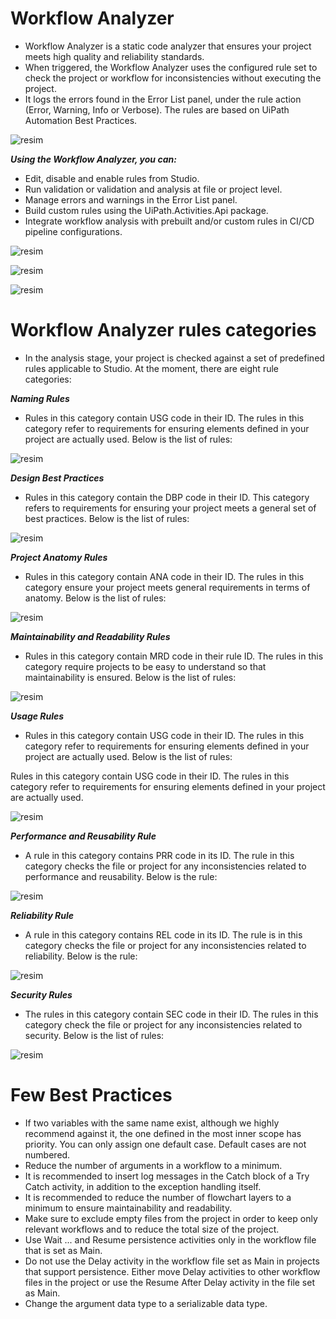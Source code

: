 # Workflow Analyzer 


- Workflow Analyzer is a static code analyzer that ensures your project meets high quality and reliability standards. 
- When triggered, the Workflow Analyzer uses the configured rule set to check the project or workflow for inconsistencies without executing the project.
- It logs the errors found in the Error List panel, under the rule action (Error, Warning, Info or Verbose). The rules are based on UiPath Automation Best Practices.



![resim](https://github.com/yaagmurss/Automation-Developer-Professional-Training/assets/52479605/648d77db-4b62-468e-9ee6-85b3d2396ba1)



***Using the Workflow Analyzer, you can:***




 - Edit, disable and enable rules from Studio.
 - Run validation or validation and analysis at file or project level.
- Manage errors and warnings in the Error List panel.
- Build custom rules using the UiPath.Activities.Api package.
- Integrate workflow analysis with prebuilt and/or custom rules in CI/CD pipeline configurations.




![resim](https://github.com/yaagmurss/Automation-Developer-Professional-Training/assets/52479605/ac80bfde-36de-4f99-86b3-8bbe3881feb7)

![resim](https://github.com/yaagmurss/Automation-Developer-Professional-Training/assets/52479605/7e2e0912-d7ab-480e-ae78-314f2fe881a0)


![resim](https://github.com/yaagmurss/Automation-Developer-Professional-Training/assets/52479605/64959dfd-6ec4-4294-a023-aceccd985258)



# Workflow Analyzer rules categories


- In the analysis stage, your project is checked against a set of predefined rules applicable to Studio. At the moment, there are eight rule categories:

***Naming Rules***

- Rules in this category contain USG code in their ID. The rules in this category refer to requirements for ensuring elements defined in your project are actually used. Below is the list of rules: 

![resim](https://github.com/yaagmurss/Automation-Developer-Professional-Training/assets/52479605/2366e4ca-4524-48dd-926d-f87bbd334e9c)


***Design Best Practices***

- Rules in this category contain the DBP code in their ID. This category refers to requirements for ensuring your project meets a general set of best practices. Below is the list of rules:

![resim](https://github.com/yaagmurss/Automation-Developer-Professional-Training/assets/52479605/008768c1-aa70-4e2b-91c2-a2e2fd8fe662)





***Project Anatomy Rules***

- Rules in this category contain ANA code in their ID. The rules in this category ensure your project meets general requirements in terms of anatomy. Below is the list of rules:



![resim](https://github.com/yaagmurss/Automation-Developer-Professional-Training/assets/52479605/0598b965-0473-4031-ab40-46567e04a9c5)




***Maintainability and Readability Rules*** 


- Rules in this category contain MRD code in their rule ID. The rules in this category require projects to be easy to understand so that maintainability is ensured. Below is the list of rules: 

![resim](https://github.com/yaagmurss/Automation-Developer-Professional-Training/assets/52479605/87b82851-9f77-47fe-8e6c-0069114a07f3)





***Usage Rules***

- Rules in this category contain USG code in their ID. The rules in this category refer to requirements for ensuring elements defined in your project are actually used. Below is the list of rules:


Rules in this category contain USG code in their ID. The rules in this category refer to requirements for ensuring elements defined in your project are actually used. 

![resim](https://github.com/yaagmurss/Automation-Developer-Professional-Training/assets/52479605/82c494db-b653-499c-826a-55f303a686a5)


***Performance and Reusability Rule***

- A rule in this category contains PRR code in its ID. The rule in this category checks the file or project for any inconsistencies related to performance and reusability. Below is the rule:


![resim](https://github.com/yaagmurss/Automation-Developer-Professional-Training/assets/52479605/90bf1ebe-9184-4510-a02e-594376c3452e)


***Reliability Rule***

- A rule in this category contains REL code in its ID. The rule is in this category checks the file or project for any inconsistencies related to reliability. Below is the rule:


![resim](https://github.com/yaagmurss/Automation-Developer-Professional-Training/assets/52479605/dd903b4d-7a1a-4ddf-b01d-2ceee97ace98)




***Security Rules***

- The rules in this category contain SEC code in their ID. The rules in this category check the file or project for any inconsistencies related to security. Below is the list of rules:

![resim](https://github.com/yaagmurss/Automation-Developer-Professional-Training/assets/52479605/9d07353f-dcbd-48e1-9a8b-c48a13cb38a5)





# Few Best Practices

- If two variables with the same name exist, although we highly recommend against it, the one defined in the most inner scope has priority.     You can only assign one default case. Default cases are not numbered. 
- Reduce the number of arguments in a workflow to a minimum. 
- It is recommended to insert log messages in the Catch block of a Try Catch activity, in addition to the exception handling itself.
- It is recommended to reduce the number of flowchart layers to a minimum to ensure maintainability and readability.
- Make sure to exclude empty files from the project in order to keep only relevant workflows and to reduce the total size of the project.
- Use Wait ... and Resume persistence activities only in the workflow file that is set as Main.
- Do not use the Delay activity in the workflow file set as Main in projects that support persistence. Either move Delay activities to other workflow files in the project or use the Resume After Delay activity in the file set as Main.
- Change the argument data type to a serializable data type. 


























